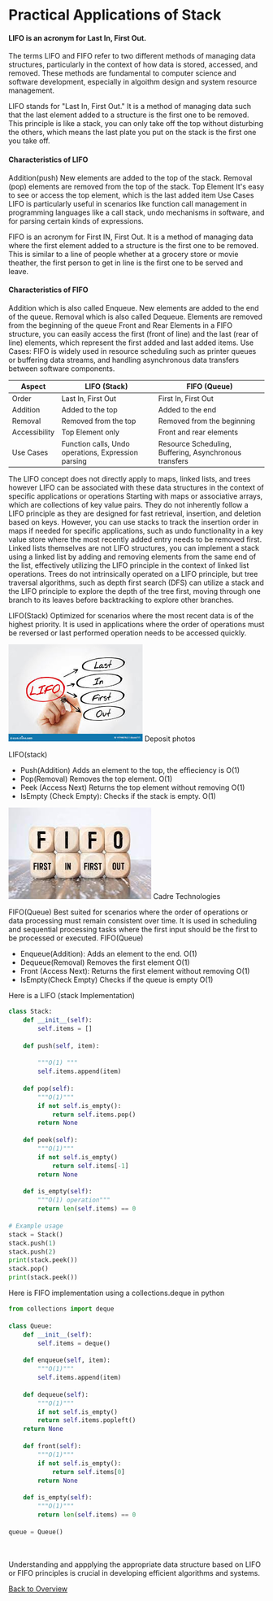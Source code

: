 # Practical Applications of Stack

#### **LIFO is an acronym for Last In, First Out.**

The terms LIFO and FIFO refer to two different methods of managing data structures, particularly in the context of how data is stored, accessed, and removed. These methods are fundamental to computer science and software development, especially in algoithm design and system resource management.

LIFO stands for "Last In, First Out." It is a method of managing data such that the last element added to a structure is the first one to be removed. This principle is like a stack, you can only take off the top without disturbing the others, which means the last plate you put on the stack is the first one you take off.

#### **Characteristics of LIFO**

Addition(push) New elements are added to the top of the stack.
Removal (pop) elements are removed from the top of the stack.
Top Element It's easy to see or access the top element, which is the last added item
Use Cases LIFO is particularly useful in scenarios like function call management in programming languages like a call stack, undo mechanisms in software, and for parsing certain kinds of expressions.

FIFO is an acronym for First IN, First Out. It is a method of managing data where the first element added to a structure is the first one to be removed. This is similar to a line of people whether at a grocery store or movie theather, the first person to get in line is the first one to be served and leave.

#### **Characteristics of FIFO**

Addition which is also called Enqueue. New elements are added to the end of the queue.
Removal which is also called Dequeue. Elements are removed from the beginning of the queue
Front and Rear Elements in a FIFO structure, you can easily access the first (front of line) and the last (rear of line) elements, which represent the first added and last added items.
Use Cases: FIFO is widely used in resource scheduling such as printer queues or buffering data streams, and handling asynchronous data transfers between software components.

| Aspect        | LIFO (Stack)                                        | FIFO (Queue)                                           |
| ------------- | --------------------------------------------------- | ------------------------------------------------------ |
| Order         | Last In, First Out                                  | First In, First Out                                    |
| Addition      | Added to the top                                    | Added to the end                                       |
| Removal       | Removed from the top                                | Removed from the beginning                             |
| Accessibility | Top Element only                                    | Front and rear elements                                |
| Use Cases     | Function calls, Undo operations, Expression parsing | Resource Scheduling, Buffering, Asynchronous transfers |

The LIFO concept does not directly apply to maps, linked lists, and trees however LIFO can be
associated with these data structures in the context of specific applications or operations
Starting with maps or associative arrays, which are collections of key value pairs. They do not
inherently follow a LIFO principle as they are designed for fast retrieval, insertion, and deletion
based on keys. However, you can use stacks to track the insertion order in maps if needed for
specific applications, such as undo functionality in a key value store where the most recently
added entry needs to be removed first. Linked lists themselves are not LIFO structures, you can
implement a stack using a linked list by adding and removing elements from the same end of the
list, effectively utilizing the LIFO principle in the context of linked list operations. Trees do not
intrinsically operated on a LIFO principle, but tree traversal algorithms, such as depth first search
(DFS) can utilize a stack and the LIFO principle to explore the depth of the tree first, moving
through one branch to its leaves before backtracking to explore other branches.

LIFO(Stack) Optimized for scenarios where the most recent data is of the highest priority. It is used in applications where the order of operations must be reversed or last performed operation needs to be accessed quickly.

![LIFO](LIFOdraw.jpg "Last in First out") Deposit photos

LIFO(stack)

- Push(Addition) Adds an element to the top, the effieciency is O(1)
- Pop(Removal) Removes the top element. O(1)
- Peek (Access Next) Returns the top element without removing O(1)
- IsEmpty (Check Empty): Checks if the stack is empty. O(1)

![FIFO](FIFOblock.jpg "First in and First out") Cadre Technologies

FIFO(Queue) Best suited for scenarios where the order of operations or data processing must remain consistent over time. It is used in scheduling and sequential processing tasks where the first input should be the first to be processed or executed.
FIFO(Queue)

- Enqueue(Addition): Adds an element to the end. O(1)
- Dequeue(Removal) Removes the first element O(1)
- Front (Access Next): Returns the first element without removing O(1)
- IsEmpty(Check Empty) Checks if the queue is empty O(1)

Here is a LIFO (stack Implementation)

```Python
class Stack:
    def __init__(self):
        self.items = []

    def push(self, item):

        """O(1) """
        self.items.append(item)

    def pop(self):
        """O(1)"""
        if not self.is_empty():
            return self.items.pop()
        return None

    def peek(self):
        """O(1)"""
        if not self.is_empty()
            return self.items[-1]
        return None

    def is_empty(self):
        """O(1) operation"""
        return len(self.items) == 0

# Example usage
stack = Stack()
stack.push(1)
stack.push(2)
print(stack.peek())
stack.pop()
print(stack.peek())
```

Here is FIFO implementation using a collections.deque in python

```Python
from collections import deque

class Queue:
    def __init__(self):
        self.items = deque()

    def enqueue(self, item):
        """O(1)"""
        self.items.append(item)

    def dequeue(self):
        """O(1)"""
        if not self.is_empty()
        return self.items.popleft()
    return None

    def front(self):
        """O(1)"""
        if not self.is_empty():
            return self.items[0]
        return None

    def is_empty(self):
        """O(1)"""
        return len(self.items) == 0

queue = Queue()




```

Understanding and appplying the appropriate data structure based on LIFO or FIFO principles is crucial in developing efficient algorithms and systems.

[Back to Overview](https://github.com/lachisholm/Data_Structure_Discovery/blob/main/Overview.md)
